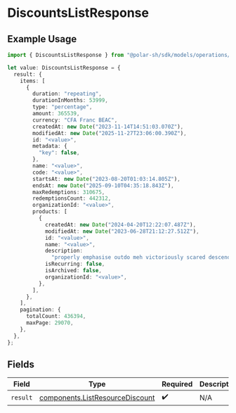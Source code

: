 # DiscountsListResponse

## Example Usage

```typescript
import { DiscountsListResponse } from "@polar-sh/sdk/models/operations/discountslist.js";

let value: DiscountsListResponse = {
  result: {
    items: [
      {
        duration: "repeating",
        durationInMonths: 53999,
        type: "percentage",
        amount: 365539,
        currency: "CFA Franc BEAC",
        createdAt: new Date("2023-11-14T14:51:03.070Z"),
        modifiedAt: new Date("2025-11-27T23:06:00.390Z"),
        id: "<value>",
        metadata: {
          "key": false,
        },
        name: "<value>",
        code: "<value>",
        startsAt: new Date("2023-08-20T01:03:14.805Z"),
        endsAt: new Date("2025-09-10T04:35:18.843Z"),
        maxRedemptions: 310675,
        redemptionsCount: 442312,
        organizationId: "<value>",
        products: [
          {
            createdAt: new Date("2024-04-20T12:22:07.487Z"),
            modifiedAt: new Date("2023-06-28T21:12:27.512Z"),
            id: "<value>",
            name: "<value>",
            description:
              "properly emphasise outdo meh victoriously scared descendant",
            isRecurring: false,
            isArchived: false,
            organizationId: "<value>",
          },
        ],
      },
    ],
    pagination: {
      totalCount: 436394,
      maxPage: 29070,
    },
  },
};
```

## Fields

| Field                                                                              | Type                                                                               | Required                                                                           | Description                                                                        |
| ---------------------------------------------------------------------------------- | ---------------------------------------------------------------------------------- | ---------------------------------------------------------------------------------- | ---------------------------------------------------------------------------------- |
| `result`                                                                           | [components.ListResourceDiscount](../../models/components/listresourcediscount.md) | :heavy_check_mark:                                                                 | N/A                                                                                |